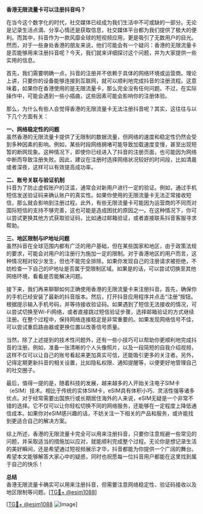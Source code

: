 **香港无限流量卡可以注册抖音吗？**

在当今这个数字化的时代，社交媒体已经成为我们生活中不可或缺的一部分。无论是记录生活点滴、分享心情还是获取信息，社交媒体平台都为我们提供了极大的便利。而其中，抖音作为一款风靡全球的短视频应用，更是吸引了无数用户的目光。然而，对于一些身处香港的朋友来说，他们可能会有一个疑问：香港的无限流量卡是否能够用来注册抖音呢？今天，我们就来详细探讨这个问题，并为大家提供一些实用的信息。

首先，我们需要明确一点，抖音的注册并不依赖于具体的网络环境或运营商。理论上讲，只要你的设备能够连接到互联网，就可以顺利地完成抖音的注册流程。这意味着，如果你在香港使用的是无限流量卡，那么完全没有任何问题。不过，在实际操作中，可能会遇到一些小插曲，这些因素可能会影响你的注册体验。

那么，为什么有些人会觉得香港的无限流量卡无法注册抖音呢？其实，这往往与以下几个方面有关：

**一、网络稳定性的问题**  
虽然香港的无限流量卡提供了无限制的数据流量，但网络的速度和稳定性仍然会受到多种因素的影响。例如，某些时段网络拥堵可能导致加载速度变慢，甚至出现短暂的断网现象。这种情况下，即使你已经进入了抖音的注册页面，也可能因为网络中断而导致注册失败。因此，建议在注册时选择网络状况较好的时间段，比如清晨或者深夜，这样可以有效提高成功率。

**二、账号关联与验证机制**  
抖音为了防止虚假账户的泛滥，通常会对新用户进行一定的验证。例如，通过手机短信发送验证码来确认账户的真实性。如果你使用的无限流量卡无法正常接收短信，那么就会影响到注册过程。此外，有些无限流量卡可能因为运营商的不同而对国际短信的支持不够完善，这也可能是造成困扰的原因之一。在这种情况下，你可以尝试更换其他方式获取验证码，比如通过邮箱验证，或者直接联系抖音客服寻求帮助。

**三、地区限制与IP地址问题**  
虽然抖音在全球范围内都有广泛的用户基础，但在某些国家和地区，由于政策法规的要求，可能会对用户的注册行为施加一定的限制。对于香港地区的用户而言，这种情况相对较少发生，但也不能完全排除。如果你发现自己的注册请求被拒绝，不妨检查一下自己的IP地址是否属于受限制区域。如果是的话，可以尝试切换至其他网络环境，看看是否能解决问题。

接下来，我们再来聊聊如何正确使用香港的无限流量卡来注册抖音。首先，确保你的手机已经安装了最新的抖音版本。然后，打开抖音应用程序并点击“注册”按钮。根据提示输入手机号码，并等待接收验证码。如果遇到了短信无法接收的情况，可以尝试切换至Wi-Fi网络，或者直接跳过短信验证步骤，选择邮箱验证的方式继续注册。在整个过程中，保持网络连接稳定是非常重要的。如果发现网络信号不佳，可以尝试重启路由器或更换位置以改善信号质量。

当然，除了上述提到的技术性问题外，还有一些小技巧可以帮助你更顺利地完成抖音的注册。例如，准备一张清晰的个人头像照片，以及一段简短的自我介绍视频，这样不仅可以让自己的账号看起来更加真实可信，还能吸引更多的关注者。另外，记得定期更新抖音的相关设置，比如隐私权限、通知提醒等，以便更好地管理自己的社交圈子。

最后，值得一提的是，随着科技的发展，越来越多的人开始关注电子SIM卡（eSIM）技术。相比于传统的实体SIM卡，eSIM具有体积小巧、灵活性强等诸多优点。对于经常需要出国旅行或长期居住海外的人来说，eSIM无疑是一个非常不错的选择。它不仅可以让你轻松切换不同的网络服务，还能够在一定程度上降低通信成本。如果你对eSIM感兴趣的话，不妨关注一下相关的产品和服务，或许能找到更适合自己的解决方案。

综上所述，香港的无限流量卡完全可以用来注册抖音，只要你注意规避一些常见的问题，并采取适当的措施加以应对，就能顺利完成整个过程。无论你是想记录生活的美好瞬间，还是希望通过短视频展示才华，抖音都能为你提供一个广阔的舞台。希望本文能够解答大家心中的疑惑，同时也祝愿每一位抖音用户都能在这里找到属于自己的快乐！

**总结**  
香港无限流量卡确实可以用来注册抖音，但需要注意网络稳定性、验证码接收以及地区限制等问题。[[TG💪+ @esim1088](https://t.me/s/esim1088)]

[[TG💪+ @esim1088](https://t.me/s/esim1088) ![Image](https://i.postimg.cc/4NQfJmqS/Snipaste-2025-05-13-00-14-12.png)]